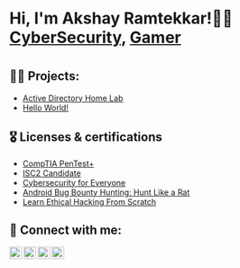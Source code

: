 <h1>Hi, I'm Akshay Ramtekkar!👋🏻 <br/><a href="https://github.com/iamakky24">CyberSecurity</a>, <a href="https://www.youtube.com/channel/UCd6tC5pO78ClYZrT2gyUPsQ">Gamer</a><h1>

<h2>👨‍💻 Projects:</h2>

  - [Active Directory Home Lab](https://github.com/joshmadakor1/Algorithms-Practice)
  - [Hello World!](https://github.com/joshmadakor1/PowerShell-Integrity-FIM)

<h2>🎖️ Licenses & certifications</h2>

- [CompTIA PenTest+](https://tryhackme-certificates.s3-eu-west-1.amazonaws.com/THM-LQPDLRYCT4.png)
- [ISC2 Candidate](https://www.credly.com/badges/ab8eb252-3eb7-4e8a-8c23-632d83e8dbd1/linked_in_profile)
- [Cybersecurity for Everyone](https://coursera.org/verify/ZRNMCETD7U6C)
- [Android Bug Bounty Hunting: Hunt Like a Rat](https://codered.eccouncil.org/certificate/42694cb4-c07f-4582-bdef-f8b4ae374547?logged=true)
- [Learn Ethical Hacking From Scratch](https://www.udemy.com)

<h2> 🤳 Connect with me:</h2>

[<img align="left" alt="AkshayRamtekkar | YouTube" width="22px" src="https://cdn.jsdelivr.net/npm/simple-icons@v3/icons/youtube.svg" />][youtube]
[<img align="left" alt="AkshayRamtekkar | Twitter" width="22px" src="https://cdn.jsdelivr.net/npm/simple-icons@v3/icons/twitter.svg" />][twitter]
[<img align="left" alt="AkshayRamtekkar | LinkedIn" width="22px" src="https://cdn.jsdelivr.net/npm/simple-icons@v3/icons/linkedin.svg" />][linkedin]
[<img align="left" alt="AkshayRamtekkar | Instagram" width="22px" src="https://cdn.jsdelivr.net/npm/simple-icons@v3/icons/instagram.svg" />][instagram]

[twitter]: https://twitter.com/iamakky24
[youtube]: https://www.youtube.com/channel/UCd6tC5pO78ClYZrT2gyUPsQ
[instagram]: https://www.instagram.com/iamakky24
[linkedin]: https://linkedin.com/in/iamakky24

<!--
**iamakky24/iamakky24** is a ✨ _special_ ✨ repository because its `README.md` (this file) appears on your GitHub profile.

Here are some ideas to get you started:

- 🔭 I’m currently working on ...
- 🌱 I’m currently learning ...
- 👯 I’m looking to collaborate on ...
- 🤔 I’m looking for help with ...
- 💬 Ask me about ...
- 📫 How to reach me: ...
- 😄 Pronouns: ...
- ⚡ Fun fact: ...
-->
